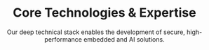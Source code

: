 ---
title: "Core Technologies & Expertise"
subtitle: "Our deep technical stack enables the development of secure, high-performance embedded and AI solutions."

# Main categories of your tech stack
techCategories:
  - title: "Embedded & Low-Level"
    icon: "chip"
    description: "Expertise in kernel modification, board support packages (BSP), and hardware-software integration for deterministic systems."
    technologies:
      - name: "Embedded Linux"
        details: "Yocto, Buildroot, Custom BSP Development, Device Tree, Kernel Modules"
      - name: "RTOS"
        details: "FreeRTOS, Zephyr, PikeOS, CMSIS-RTX"
      - name: "Hardware Platforms"
        details: "Arm Cortex-A/M (Zynq, i.MX 8M), RISC-V Architectures"

  - title: "AI/ML and Acceleration"
    icon: "brain"
    description: "From model training to optimized deployment on specialized hardware for real-time edge inference."
    technologies:
      - name: "Frameworks"
        details: "TensorFlow, PyTorch, Caffe, MxNet"
      - name: "Optimization & Runtime"
        details: "OpenVINO™ Toolkit, ONNX, TensorRT for hardware acceleration"
      - name: "FPGA Acceleration"
        details: "Xilinx Vitis AI for specialized Matrix Processor control"

  - title: "DevOps & Toolchains"
    icon: "code"
    description: "Ensuring efficient, repeatable, and automated development cycles from build to deployment."
    technologies:
      - name: "Build Systems"
        details: "Bazel, CMake, Meson, Make, Ninja"
      - name: "CI/CD"
        details: "GitLab CI, GitHub Actions, Jenkins, Automated Testing"
      - name: "Toolchains & Debugging"
        details: "GCC, LLVM, GDB, Lauterbach TRACE32"

  - title: "Communication & Protocols"
    icon: "lock"
    description: "Building reliable, secure, and time-deterministic connectivity solutions."
    technologies:
      - name: "Wired & Industrial"
        details: "TSN, Ethernet, CAN/CAN FD, Modbus, PROFIBUS"
      - name: "IoT & Wireless"
        details: "MQTT, Bluetooth LE, LoRaWAN, Zigbee, LTE-M"
---